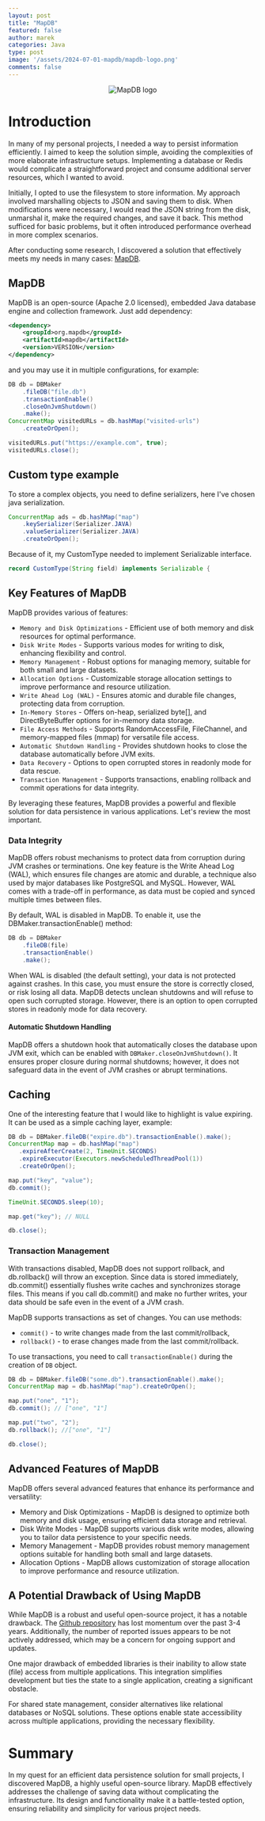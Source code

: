 ```yaml
---
layout: post
title: "MapDB"
featured: false
author: marek
categories: Java
type: post
image: '/assets/2024-07-01-mapdb/mapdb-logo.png'
comments: false
---
```


<figure> 
    <center>
      <img src="/assets/2024-07-01-mapdb/mapdb-logo.png" alt="MapDB logo" />
    </center>
</figure>

# Introduction

In many of my personal projects, I needed a way to persist information efficiently. 
I aimed to keep the solution simple, avoiding the complexities of more elaborate infrastructure setups.
Implementing a database or Redis would complicate a straightforward project and consume additional server resources, 
which I wanted to avoid.

Initially, I opted to use the filesystem to store information. 
My approach involved marshalling objects to JSON and saving them to disk. When modifications were necessary, 
I would read the JSON string from the disk, unmarshal it, make the required changes, and save it back. 
This method sufficed for basic problems, but it often introduced performance overhead in more complex scenarios.

After conducting some research, I discovered a solution that effectively meets my needs
in many cases: [MapDB](https://mapdb.org/).

## MapDB
MapDB is an open-source (Apache 2.0 licensed), embedded Java database engine and collection framework.
Just add dependency:
```xml
<dependency>
    <groupId>org.mapdb</groupId>
    <artifactId>mapdb</artifactId>
    <version>VERSION</version>
</dependency>
```
and you may use it in multiple configurations, for example:
```java
DB db = DBMaker
    .fileDB("file.db")
    .transactionEnable()
    .closeOnJvmShutdown()
    .make();
ConcurrentMap visitedURLs = db.hashMap("visited-urls")
    .createOrOpen();

visitedURLs.put("https://example.com", true);
visitedURLs.close();
```

## Custom type example
To store a complex objects, you need to define serializers, 
here I've chosen java serialization.

```java
ConcurrentMap ads = db.hashMap("map")
    .keySerializer(Serializer.JAVA)
    .valueSerializer(Serializer.JAVA)
    .createOrOpen();
```
Because of it, my CustomType needed to implement Serializable interface.

```java
record CustomType(String field) implements Serializable {
```

## Key Features of MapDB

MapDB provides various of features: 
* `Memory and Disk Optimizations` - Efficient use of both memory and disk resources for optimal performance.
* `Disk Write Modes` - Supports various modes for writing to disk, enhancing flexibility and control.
* `Memory Management` - Robust options for managing memory, suitable for both small and large datasets.
* `Allocation Options` - Customizable storage allocation settings to improve performance and resource utilization.
* `Write Ahead Log (WAL)` - Ensures atomic and durable file changes, protecting data from corruption.
* `In-Memory Stores`  - Offers on-heap, serialized byte[], and DirectByteBuffer options for in-memory data storage.
* `File Access Methods` - Supports RandomAccessFile, FileChannel, and memory-mapped files (mmap) for versatile file access.
* `Automatic Shutdown Handling` - Provides shutdown hooks to close the database automatically before JVM exits.
* `Data Recovery` - Options to open corrupted stores in readonly mode for data rescue.
* `Transaction Management` - Supports transactions, enabling rollback and commit operations for data integrity.

By leveraging these features, MapDB provides a powerful and flexible solution for data persistence in various applications.
Let's review the most important.

### Data Integrity
MapDB offers robust mechanisms to protect data from corruption during JVM crashes or terminations.
One key feature is the Write Ahead Log (WAL), which ensures file changes are atomic and durable, 
a technique also used by major databases like PostgreSQL and MySQL. 
However, WAL comes with a trade-off in performance, as data must be copied and synced multiple times between files.

By default, WAL is disabled in MapDB. To enable it, use the DBMaker.transactionEnable() method:

```Java
DB db = DBMaker
    .fileDB(file)
    .transactionEnable()
    .make();
```

When WAL is disabled (the default setting), your data is not protected against crashes. 
In this case, you must ensure the store is correctly closed, or risk losing all data. 
MapDB detects unclean shutdowns and will refuse to open such corrupted storage. 
However, there is an option to open corrupted stores in readonly mode for data recovery.

#### Automatic Shutdown Handling

MapDB offers a shutdown hook that automatically closes the database upon JVM exit,
which can be enabled with `DBMaker.closeOnJvmShutdown()`. It ensures proper closure during normal shutdowns; 
however, it does not safeguard data in the event of JVM crashes or abrupt terminations.

## Caching 
One of the interesting feature that I would like to highlight is value expiring. 
It can be used as a simple caching layer, example: 

```java
DB db = DBMaker.fileDB("expire.db").transactionEnable().make();
ConcurrentMap map = db.hashMap("map")
   .expireAfterCreate(2, TimeUnit.SECONDS)
   .expireExecutor(Executors.newScheduledThreadPool(1))
   .createOrOpen();

map.put("key", "value");
db.commit();

TimeUnit.SECONDS.sleep(10);

map.get("key"); // NULL

db.close();
```

### Transaction Management

With transactions disabled, MapDB does not support rollback, and db.rollback() will throw an exception. 
Since data is stored immediately, db.commit() essentially flushes write caches and synchronizes storage files.
This means if you call db.commit() and make no further writes, 
your data should be safe even in the event of a JVM crash.

MapDB supports transactions as set of changes. You can use methods:
* `commit()` - to write changes made from the last commit/rollback,
* `rollback()` - to erase changes made from the last commit/rollback.

To use transactions, you need to call `transactionEnable()` during the creation of `DB` object.

```java
DB db = DBMaker.fileDB("some.db").transactionEnable().make();
ConcurrentMap map = db.hashMap("map").createOrOpen();

map.put("one", "1");
db.commit(); // ["one", "1"]

map.put("two", "2");
db.rollback(); //["one", "1"]

db.close();
```

## Advanced Features of MapDB

MapDB offers several advanced features that enhance its performance and versatility:
* Memory and Disk Optimizations - MapDB is designed to optimize both memory and disk usage, 
ensuring efficient data storage and retrieval.
* Disk Write Modes - MapDB supports various disk write modes, allowing you to tailor data persistence to your specific needs.
* Memory Management - MapDB provides robust memory management options suitable for handling both small and large datasets.
* Allocation Options - MapDB allows customization of storage allocation to improve performance and resource utilization.

## A Potential Drawback of Using MapDB
While MapDB is a robust and useful open-source project, it has a notable drawback. 
The [Github repository](https://github.com/jankotek/mapdb) has lost momentum over the past 3-4 years. 
Additionally, the number of reported issues appears to be not actively addressed, 
which may be a concern for ongoing support and updates.

One major drawback of embedded libraries is their inability to allow state (file) access from multiple applications.
This integration simplifies development but ties the state to a single application, creating a significant obstacle.

For shared state management, consider alternatives like relational databases or NoSQL solutions.
These options enable state accessibility across multiple applications, providing the necessary flexibility.

# Summary 
In my quest for an efficient data persistence solution for small projects, 
I discovered MapDB, a highly useful open-source library. 
MapDB effectively addresses the challenge of saving data without complicating the infrastructure.
Its design and functionality make it a battle-tested option, 
ensuring reliability and simplicity for various project needs.
